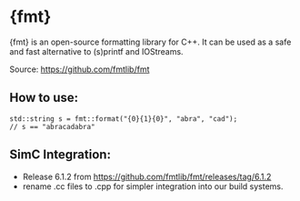{fmt}
=====

{fmt} is an open-source formatting library for C++. It can be used as a safe and fast alternative to (s)printf and IOStreams.

Source: https://github.com/fmtlib/fmt

How to use:
-----------
```
std::string s = fmt::format("{0}{1}{0}", "abra", "cad");
// s == "abracadabra"
```

SimC Integration:
-----------------
* Release 6.1.2 from https://github.com/fmtlib/fmt/releases/tag/6.1.2
* rename .cc files to .cpp for simpler integration into our build systems.
